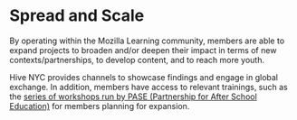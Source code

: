 # Spread and Scale

By operating within the Mozilla Learning community, members are able to expand projects to broaden and/or deepen their impact in terms of new contexts/partnerships, to develop content, and to reach more youth.

Hive NYC provides channels to showcase findings and engage in global exchange. In addition, members have access to relevant trainings, such as the [series of workshops run by PASE (Partnership for After School Education)](http://hivenyc.org/2015/03/18/pase-spread-and-scale-recap/) for members planning for expansion.
